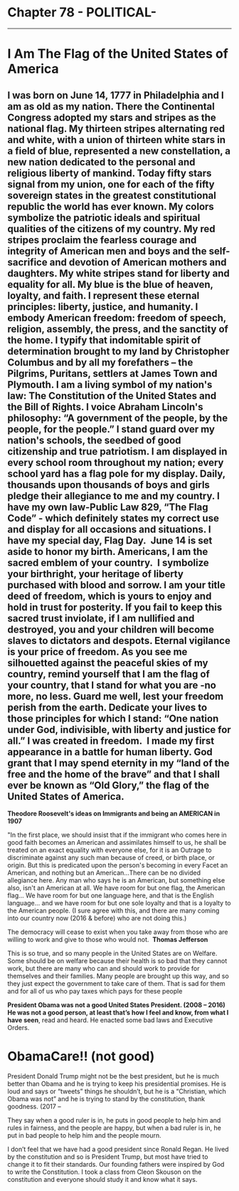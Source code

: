 # Chapter 78 - POLITICAL-


--------------------------------------------------------------------------------------
# I Am The Flag of the United States of America
I was born on June 14, 1777 in Philadelphia and I am as old as my nation. There the Continental Congress adopted my stars and stripes as the national flag.  My thirteen stripes alternating red and white, with a union of thirteen white stars in a field of blue, represented a new constellation, a new nation dedicated to the personal and religious liberty of mankind.  Today fifty stars signal from my union, one for each of the fifty sovereign states in the greatest constitutional republic the world has ever known.  My colors symbolize the patriotic ideals and spiritual qualities of the citizens of my country.  My red stripes proclaim the fearless courage and integrity of American men and boys and the self-sacrifice and devotion of American mothers and daughters.
My white stripes stand for liberty and equality for all.  My blue is the blue of heaven, loyalty, and faith.  I represent these eternal principles: liberty, justice, and humanity.  I embody American freedom: freedom of speech, religion, assembly, the press, and the sanctity of the home.  I typify that indomitable spirit of determination brought to my land by Christopher Columbus and by all my forefathers – the Pilgrims, Puritans, settlers at James Town and Plymouth.
I am a living symbol of my nation's law: The Constitution of the United States and the Bill of Rights.  I voice Abraham Lincoln's philosophy: “A government of the people, by the people, for the people.”  I stand guard over my nation's schools, the seedbed of good citizenship and true patriotism.  I am displayed in every school room throughout my nation; every school yard has a flag pole for my display.  Daily, thousands upon thousands of boys and girls pledge their allegiance to me and my country.  I have my own law-Public Law 829, “The Flag Code” - which definitely states my correct use and display for all occasions and situations.
I have my special day, Flag Day.  June 14 is set aside to honor my birth.  Americans, I am the sacred emblem of your country.  I symbolize your birthright, your heritage of liberty purchased with blood and sorrow.  I am your title deed of freedom, which is yours to enjoy and hold in trust for posterity.
If you fail to keep this sacred trust inviolate, if I am nullified and destroyed, you and your children will become slaves to dictators and despots.  Eternal vigilance is your price of freedom.  As you see me silhouetted against the peaceful skies of my country, remind yourself that I am the flag of your country, that I stand for what you are -no more, no less.  Guard me well, lest your freedom perish from the earth.  Dedicate your lives to those principles for which I stand: “One nation under God, indivisible, with liberty and justice for all.”
I was created in freedom.  I made my first appearance in a battle for human liberty.  God grant that I may spend eternity in my “land of the free and the home of the brave” and that I shall ever be known as “Old Glory,” the flag of the United States of America.
---------------------------------------------------------------------------------------------------
**Theodore Roosevelt's ideas on Immigrants and being an AMERICAN in 1907**

"In the first place, we should insist that if the immigrant who comes here in good faith becomes an American and assimilates himself to us, he shall be treated on an exact equality with everyone else, for it is an Outrage to discriminate against any such man because of creed, or birth place, or origin. But this is predicated upon the person's becoming in every Facet an American, and nothing but an American...There can be no divided allegiance here. Any man who says he is an American, but something else also, isn't an American at all. We have room for but one flag, the American flag... We have room for but one language here, and that is the English language... and we have room for but one sole loyalty and that is a loyalty to the American people.
(I sure agree with this, and there are many coming into our country now (2016 & before) who are not doing this.)

The democracy will cease to exist when you take away from those who are willing to work and give to those who would not.  
**Thomas Jefferson**

This is so true, and so many people in the United States are on Welfare.  Some should be on welfare because their health is so bad that they cannot work, but there are many who can and should work to provide for themselves and their families.  Many people are brought up this way, and so they just expect the government to take care of them.  That is sad for them and for all of us who pay taxes which pays for these people

**President Obama was not a good United States President.  (2008 – 2016) He was not a good person, at least that’s how I feel and know, from what I have seen**, read and heard. He enacted some bad laws and Executive Orders.
# ObamaCare!! (not good)

President Donald Trump might not be the best president, but he is much better than Obama and he is trying to keep his presidential promises.  He is loud and says or “tweets” things he shouldn’t, but he is a “Christian, which Obama was not” and he is trying to stand by the constitution, thank goodness. (2017 –

They say when a good ruler is in, he puts in good people to help him and rules in fairness, and the people are happy, but when a bad ruler is in, he put in bad people to help him and the people mourn.

I don’t feel that we have had a good president since Ronald Regan.  He lived by the constitution and so is President Trump, but most have tried to change it to fit their standards.  Our founding fathers were inspired by God to write the Constitution.  I took a class from Cleon Skouson on the constitution and everyone should study it and know what it says.

